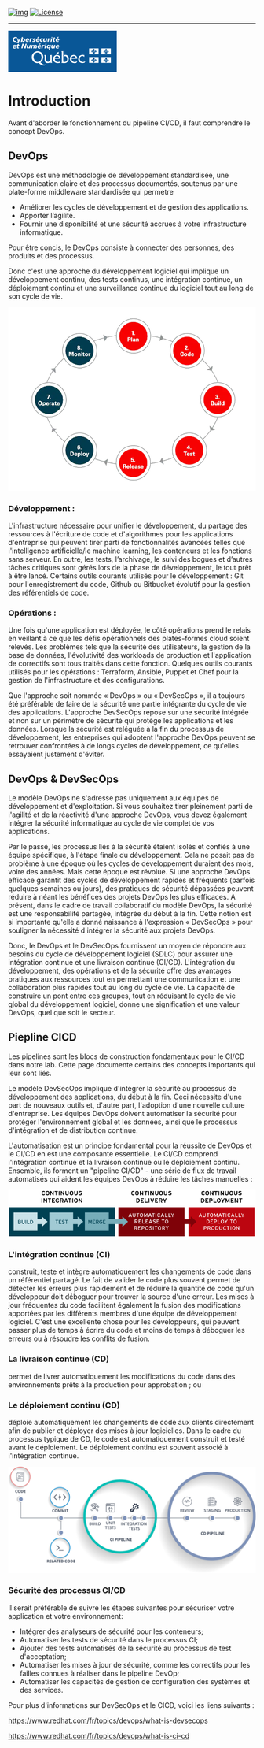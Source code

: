 
<!-- ENTETE -->
[![img](https://img.shields.io/badge/Lifecycle-Experimental-339999)](https://www.quebec.ca/gouv/politiques-orientations/vitrine-numeriqc/accompagnement-des-organismes-publics/demarche-conception-services-numeriques)
[![License](https://img.shields.io/badge/Licence-LiLiQ--R-blue)](LICENSE_FR)

---

<div>
    <img src="https://github.com/CQEN-QDCE/.github/blob/main/images/mcn.png">
</div>
<!-- FIN ENTETE -->

# Introduction

Avant d'aborder le fonctionnement du pipeline CI/CD, il faut comprendre le concept DevOps.

## DevOps
DevOps est une méthodologie de développement standardisée, une communication claire et des processus documentés, soutenus par une plate-forme middleware standardisée qui permetre
- Améliorer les cycles de développement et de gestion des applications. 
- Apporter l’agilité. 
- Fournir une disponibilité et une sécurité accrues à votre infrastructure informatique. 

Pour être concis, le DevOps consiste à connecter des personnes, des produits et des processus.

Donc c'est une approche du développement logiciel qui implique un développement continu, des tests continus, une intégration continue, un déploiement continu et une surveillance continue du logiciel tout au long de son cycle de vie.


![DevOps](./images/devops-diagram.png)


### Développement :
L'infrastructure nécessaire pour unifier le développement, du partage des ressources à l'écriture de code et d'algorithmes pour les applications d'entreprise qui peuvent tirer parti de fonctionnalités avancées telles que l'intelligence artificielle/le machine learning, les conteneurs et les fonctions sans serveur. En outre, les tests, l’archivage, le suivi des bogues et d’autres tâches critiques sont gérés lors de la phase de développement, le tout prêt à être lancé. Certains outils courants utilisés pour le développement : Git pour l'enregistrement du code, Github ou Bitbucket évolutif pour la gestion des référentiels de code.

### Opérations :
Une fois qu'une application est déployée, le côté opérations prend le relais en veillant à ce que les défis opérationnels des plates-formes cloud soient relevés. Les problèmes tels que la sécurité des utilisateurs, la gestion de la base de données, l'évolutivité des workloads de production et l'application de correctifs sont tous traités dans cette fonction. Quelques outils courants utilisés pour les opérations : Terraform, Ansible, Puppet et Chef pour la gestion de l'infrastructure et des configurations.


Que l'approche soit nommée « DevOps » ou « DevSecOps », il a toujours été préférable de faire de la sécurité une partie intégrante du cycle de vie des applications. L'approche DevSecOps repose sur une sécurité intégrée et non sur un périmètre de sécurité qui protège les applications et les données. Lorsque la sécurité est reléguée à la fin du processus de développement, les entreprises qui adoptent l'approche DevOps peuvent se retrouver confrontées à de longs cycles de développement, ce qu'elles essayaient justement d'éviter.

## DevOps & DevSecOps

Le modèle DevOps ne s'adresse pas uniquement aux équipes de développement et d'exploitation. Si vous souhaitez tirer pleinement parti de l'agilité et de la réactivité d'une approche DevOps, vous devez également intégrer la sécurité informatique au cycle de vie complet de vos applications.

Par le passé, les processus liés à la sécurité étaient isolés et confiés à une équipe spécifique, à l'étape finale du développement. Cela ne posait pas de problème à une époque où les cycles de développement duraient des mois, voire des années. Mais cette époque est révolue. Si une approche DevOps efficace garantit des cycles de développement rapides et fréquents (parfois quelques semaines ou jours), des pratiques de sécurité dépassées peuvent réduire à néant les bénéfices des projets DevOps les plus efficaces.
À présent, dans le cadre de travail collaboratif du modèle DevOps, la sécurité est une responsabilité partagée, intégrée du début à la fin. Cette notion est si importante qu'elle a donné naissance à l'expression « DevSecOps » pour souligner la nécessité d'intégrer la sécurité aux projets DevOps.

Donc, le DevOps et le DevSecOps fournissent un moyen de répondre aux besoins du cycle de développement logiciel (SDLC) pour assurer une intégration continue et une livraison continue (CI/CD). L'intégration du développement, des opérations et de la sécurité offre des avantages pratiques aux ressources tout en permettant une communication et une collaboration plus rapides tout au long du cycle de vie. La capacité de construire un pont entre ces groupes, tout en réduisant le cycle de vie global du développement logiciel, donne une signification et une valeur DevOps, quel que soit le secteur.


## Piepline CICD
Les pipelines sont les blocs de construction fondamentaux pour le CI/CD dans notre lab. Cette page documente certains des concepts importants qui leur sont liés.

Le modèle DevSecOps implique d'intégrer la sécurité au processus de développement des applications, du début à la fin. Ceci nécessite d'une part de nouveaux outils et, d'autre part, l'adoption d'une nouvelle culture d'entreprise. Les équipes DevOps doivent automatiser la sécurité pour protéger l'environnement global et les données, ainsi que le processus d'intégration et de distribution continue. 


L'automatisation est un principe fondamental pour la réussite de DevOps et le CI/CD en est une composante essentielle. Le CI/CD comprend l'intégration continue et la livraison continue ou le déploiement continu. Ensemble, ils forment un "pipeline CI/CD" - une série de flux de travail automatisés qui aident les équipes DevOps à réduire les tâches manuelles :

![CI/CD](./images/cicd-diagram-02.png)

### L'intégration continue (CI) 
construit, teste et intègre automatiquement les changements de code dans un référentiel partagé. Le fait de valider le code plus souvent permet de détecter les erreurs plus rapidement et de réduire la quantité de code qu'un développeur doit déboguer pour trouver la source d'une erreur. Les mises à jour fréquentes du code facilitent également la fusion des modifications apportées par les différents membres d'une équipe de développement logiciel. C'est une excellente chose pour les développeurs, qui peuvent passer plus de temps à écrire du code et moins de temps à déboguer les erreurs ou à résoudre les conflits de fusion.

### La livraison continue (CD) 
permet de livrer automatiquement les modifications du code dans des environnements prêts à la production pour approbation ; ou
### Le déploiement continu (CD) 
déploie automatiquement les changements de code aux clients directement afin de publier et déployer des mises à jour logicielles. Dans le cadre du processus typique de CD, le code est automatiquement construit et testé avant le déploiement. Le déploiement continu est souvent associé à l'intégration continue.

![CI/CD](./images/cicd-diagram-01.png)

### Sécurité des processus CI/CD
Il serait préférable de suivre les étapes suivantes pour sécuriser votre application et votre environnement:

- Intégrer des analyseurs de sécurité pour les conteneurs;
- Automatiser les tests de sécurité dans le processus CI;
- Ajouter des tests automatisés de la sécurité au processus de test d'acceptation;
- Automatiser les mises à jour de sécurité, comme les correctifs pour les failles connues à réaliser dans le pipeline DevOp;
- Automatiser les capacités de gestion de configuration des systèmes et des services.

Pour plus d'informations sur DevSecOps et le CICD, voici les liens suivants :

https://www.redhat.com/fr/topics/devops/what-is-devsecops

https://www.redhat.com/fr/topics/devops/what-is-ci-cd



